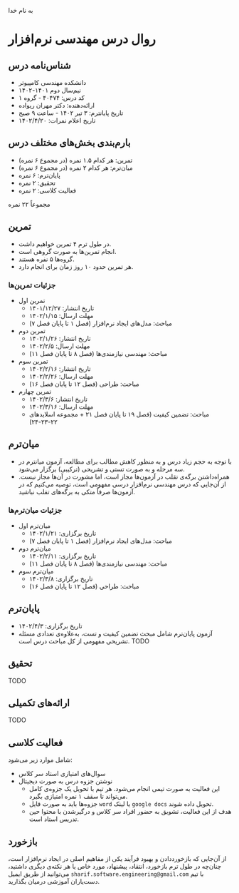 به نام خدا
# روال درس مهندسی نرم‌افزار

## شناس‌نامه درس
- دانشکده مهندسی کامپیوتر
- نیم‌سال دوم ۱۴۰۱-۱۴۰۲
- کد درس: ۴۰۴۷۴ - گروه ۱
- ارائه‌دهنده: دکتر مهران ریواده
- تاریخ پایانترم: ۳ تیر ۱۴۰۲ - ساعت ۹ صبح
- تاریخ اعلام نمرات: ۱۴۰۲/۴/۲۰

## بارم‌بندی بخش‌های مختلف درس
- تمرین: هر کدام ۱.۵ نمره (در مجموع ۶ نمره)
- میان‌ترم: هر کدام ۲ نمره (در مجموع ۶ نمره)
- پایان‌ترم: ۶ نمره
- تحقیق: ۲ نمره
- فعالیت کلاسی: ۲ نمره

مجموعاً ۲۲ نمره

## تمرین
- در طول ترم ۴ تمرین خواهیم داشت.
- انجام تمرین‌ها به صورت گروهی است.
- گروه‌ها ۵ نفره هستند.
- هر تمرین حدود ۱۰ روز زمان برای انجام دارد.

### جزئیات تمرین‌ها
- تمرین اول
  - تاریخ انتشار: ۱۴۰۱/۱۲/۲۷
  - مهلت ارسال: ۱۴۰۲/۱/۱۵
  - مباحث: مدل‌های ایجاد نرم‌افزار (فصل ۱ تا پایان فصل ۷)
- تمرین دوم
  - تاریخ انتشار: ۱۴۰۲/۱/۲۶
  - مهلت ارسال: ۱۴۰۲/۲/۵
  - مباحث: مهندسی نیازمندی‌ها (فصل ۸ تا پایان فصل ۱۱)
- تمرین سوم
  - تاریخ انتشار: ۱۴۰۲/۲/۱۶
  - مهلت ارسال: ۱۴۰۲/۲/۲۶
  - مباحث: طراحی (فصل ۱۲ تا پایان فصل ۱۶)
- تمرین چهارم
  - تاریخ انتشار: ۱۴۰۲/۳/۶
  - مهلت ارسال: ۱۴۰۲/۳/۱۶
  - مباحث: تضمین کیفیت (فصل ۱۹ تا پایان فصل ۲۱ + مجموعه اسلایدهای ۲۲-۲۳-۲۴)  

## میان‌ترم

- با توجه به حجم زیاد درس و به منظور کاهش مطالب برای مطالعه، آزمون میانترم در سه مرحله و به صورت تستی و تشریحی (ترکیبی) برگزار می‌شود.
- همراه‌داشتن برگه‌ی تقلب در آزمون‌ها مجاز است، اما مشورت در آن‌ها مجاز نیست. از آن‌جایی که درس مهندسی نرم‌افزار درسی مفهومی است، توصیه می‌کنیم که در آزمون‌ها صرفاً متکی به برگه‌های تفلب نباشید.  

### جزئیات میان‌ترم‌ها
- میان‌ترم اول
  - تاریخ برگزاری: ۱۴۰۲/۱/۲۱
  - مباحث: مدل‌های ایجاد نرم‌افزار (فصل ۱ تا پایان فصل ۷)
- میان‌ترم دوم
  - تاریخ برگزاری: ۱۴۰۲/۲/۱۱
  - مباحث: مهندسی نیازمندی‌ها (فصل ۸ تا پایان فصل ۱۱)
- میان‌ترم سوم
  - تاریخ برگزاری: ۱۴۰۲/۳/۸
  - مباحث: طراحی (فصل ۱۲ تا پایان فصل ۱۶)
  
## پایان‌ترم
- تاریخ برگزاری: ۱۴۰۲/۴/۳
- آزمون پایان‌ترم شامل مبحث تضمین کیفیت و تست، به‌علاوه‌ی تعدادی مسئله تشریحی مفهومی از کل مباحث درس است. 
TODO

## تحقیق
TODO

## ارائه‌های تکمیلی
TODO

## فعالیت کلاسی
شامل موارد زیر می‌شود:
- سوال‌های امتیازی استاد سر کلاس
- نوشتن جزوه درس به صورت دیجیتال
  - این فعالیت به صورت تیمی انجام می‌شود. هر تیم با تحویل یک جزوه‌ی کامل می‌تواند تا سقف ۱ نمره امتیازی بگیرد.
  - جزوه‌ها باید به صورت فایل `word` یا لینک `google docs` تحویل داده شوند.
  - هدف از این فعالیت، تشویق به حضور افراد سر کلاس و درگیرشدن با محتوا حین تدریس استاد است.  

## بازخورد
از آن‌جایی که بازخورد‌دادن و بهبود فرآیند یکی از مفاهیم اصلی در ایجاد نرم‌افزار است، چنان‌چه در طول ترم بازخورد، انتقاد، پیشنهاد، مورد خاص یا هر نکته‌ی دیگری داشتید، مي‌توانید از طریق ایمیل `sharif.software.engineering@gmail.com` با تیم دست‌یاران آموزشی درمیان بگذارید.

